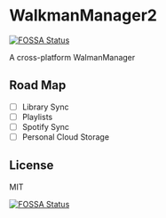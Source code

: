 # WalkmanManager2
[![FOSSA Status](https://app.fossa.com/api/projects/git%2Bgithub.com%2Fkellyiscute%2FWalkmanManager2.svg?type=shield)](https://app.fossa.com/projects/git%2Bgithub.com%2Fkellyiscute%2FWalkmanManager2?ref=badge_shield)

A cross-platform WalmanManager

## Road Map
- [ ] Library Sync
- [ ] Playlists
- [ ] Spotify Sync
- [ ] Personal Cloud Storage

## License
MIT


[![FOSSA Status](https://app.fossa.com/api/projects/git%2Bgithub.com%2Fkellyiscute%2FWalkmanManager2.svg?type=large)](https://app.fossa.com/projects/git%2Bgithub.com%2Fkellyiscute%2FWalkmanManager2?ref=badge_large)